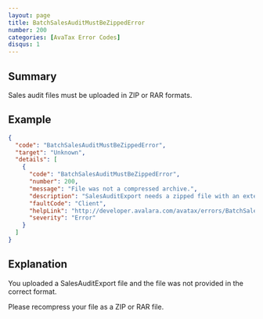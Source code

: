 ```yaml
---
layout: page
title: BatchSalesAuditMustBeZippedError
number: 200
categories: [AvaTax Error Codes]
disqus: 1
---
```


## Summary

Sales audit files must be uploaded in ZIP or RAR formats.

## Example

```json
{
  "code": "BatchSalesAuditMustBeZippedError",
  "target": "Unknown",
  "details": [
    {
      "code": "BatchSalesAuditMustBeZippedError",
      "number": 200,
      "message": "File was not a compressed archive.",
      "description": "SalesAuditExport needs a zipped file with an extension of '.ZIP' or '.RAR'.  Your file had the extension '-0-'.",
      "faultCode": "Client",
      "helpLink": "http://developer.avalara.com/avatax/errors/BatchSalesAuditMustBeZippedError",
      "severity": "Error"
    }
  ]
}
```

## Explanation

You uploaded a SalesAuditExport file and the file was not provided in the correct format.

Please recompress your file as a ZIP or RAR file.
